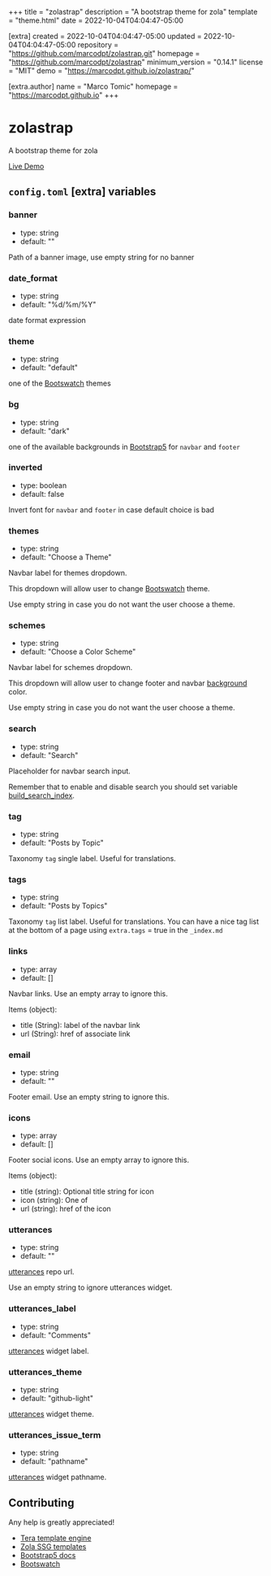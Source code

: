 
+++
title = "zolastrap"
description = "A bootstrap theme for zola"
template = "theme.html"
date = 2022-10-04T04:04:47-05:00

[extra]
created = 2022-10-04T04:04:47-05:00
updated = 2022-10-04T04:04:47-05:00
repository = "https://github.com/marcodpt/zolastrap.git"
homepage = "https://github.com/marcodpt/zolastrap"
minimum_version = "0.14.1"
license = "MIT"
demo = "https://marcodpt.github.io/zolastrap/"

[extra.author]
name = "Marco Tomic"
homepage = "https://marcodpt.github.io"
+++        

# zolastrap
A bootstrap theme for zola

[Live Demo](https://marcodpt.github.io/zolastrap/)

## `config.toml` [extra] variables
### banner
 - type: string
 - default: ""

Path of a banner image, use empty string for no banner

### date_format
 - type: string
 - default: "%d/%m/%Y"

date format expression

### theme
 - type: string
 - default: "default"

one of the [Bootswatch](https://bootswatch.com) themes

### bg
 - type: string
 - default: "dark"

one of the available backgrounds in
[Bootstrap5](https://getbootstrap.com/docs/5.1/utilities/background/)
for `navbar` and `footer`

### inverted
 - type: boolean
 - default: false

Invert font for `navbar` and `footer` in case default choice is bad

### themes
 - type: string
 - default: "Choose a Theme"

Navbar label for themes dropdown.

This dropdown will allow user to change
[Bootswatch](https://bootswatch.com) theme.

Use empty string in case you do not want the user choose a theme.

### schemes
 - type: string
 - default: "Choose a Color Scheme"

Navbar label for schemes dropdown.

This dropdown will allow user to change footer and navbar
[background](https://getbootstrap.com/docs/5.1/utilities/background/)
color.

Use empty string in case you do not want the user choose a theme.

### search
 - type: string
 - default: "Search"

Placeholder for navbar search input.

Remember that to enable and disable search you should set variable
[build_search_index](https://www.getzola.org/documentation/getting-started/configuration/).

### tag
 - type: string
 - default: "Posts by Topic"

Taxonomy `tag` single label. Useful for translations.

### tags
 - type: string
 - default: "Posts by Topics"

Taxonomy `tag` list label. Useful for translations.
You can have a nice tag list at the bottom of a page using `extra.tags` = true
in the `_index.md`

### links
 - type: array
 - default: []

Navbar links. Use an empty array to ignore this.

Items (object):
 - title (String): label of the navbar link
 - url (String): href of associate link

### email
 - type: string
 - default: ""

Footer email. Use an empty string to ignore this.

### icons
 - type: array
 - default: []

Footer social icons. Use an empty array to ignore this.

Items (object):
 - title (string): Optional title string for icon
 - icon (string): One of 
 - url (string): href of the icon

### utterances
 - type: string
 - default: "" 

[utterances](https://github.com/utterance/utterances) repo url.

Use an empty string to ignore utterances widget.

### utterances_label
 - type: string
 - default: "Comments" 

[utterances](https://github.com/utterance/utterances) widget label.

### utterances_theme
 - type: string
 - default: "github-light" 

[utterances](https://github.com/utterance/utterances) widget theme.

### utterances_issue_term
 - type: string
 - default: "pathname" 

[utterances](https://github.com/utterance/utterances) widget pathname.

## Contributing
Any help is greatly appreciated!

 - [Tera template engine](https://tera.netlify.app/docs)
 - [Zola SSG templates](https://www.getzola.org/documentation/templates/overview/)
 - [Bootstrap5 docs](https://getbootstrap.com/docs/5.1/getting-started/introduction/)
 - [Bootswatch](https://bootswatch.com)

        
